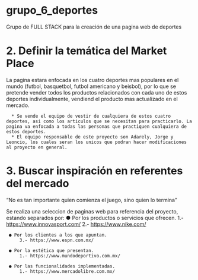 # grupo_6_deportes
Grupo de FULL STACK para la creación de una pagina web de deportes 

# 2. Definir la temática del Market Place 
La pagina estara enfocada en los cuatro deportes mas populares en el mundo (futbol, basquetbol, futbol americano y beisbol), por lo que se pretende vender todos los productos relacionados con cada uno de estos deportes individualmente, vendiend el producto mas actualizado en el mercado. 

      * Se vende el equipo de vestir de cualquiera de estos cuatro deportes, asi como los articulos que se necesitan para practicarlo. La pagina va enfocada a todas las personas que practiquen cualquiera de estos deportes. 
      * El equipo responsable de este proyecto son Adarely, Jorge y Leoncio, los cuales seran los unicos que podran hacer modificaciones al proyecto en general. 

# 3. Buscar inspiración en referentes del mercado 

 “No es tan importante quien comienza el juego, sino quien lo termina” 
      
  Se realiza una seleccion de paginas web para referencia del proyecto, estando separados por:
     ● Por los productos o servicios que ofrecen.
         1.- https://www.innovasport.com/
         2.- https://www.nike.com/
         
     ● Por los clientes a los que apuntan. 
         3.- https://www.espn.com.mx/
     
     ● Por la estética que presentan. 
         1.- https://www.mundodeportivo.com.mx/
     
     ● Por las funcionalidades implementadas. 
         1.- https://www.mercadolibre.com.mx/
     
